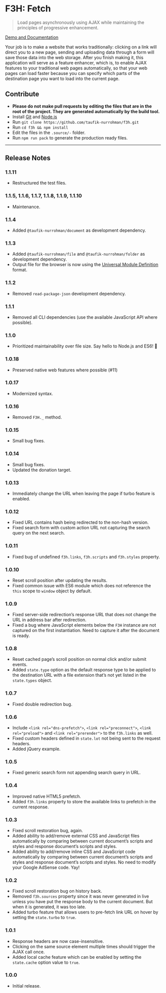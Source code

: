 F3H: Fetch
==========

> Load pages asynchronously using AJAX while maintaining the principles of progressive enhancement.

[Demo and Documentation](https://taufik-nurrohman.github.io/f3h)

Your job is to make a website that works traditionally: clicking on a link will direct you to a new page, sending and uploading data through a form will save those data into the web storage. After you finish making it, this application will serve as a feature enhancer, which is, to enable AJAX features to your traditional web pages automatically, so that your web pages can load faster because you can specify which parts of the destination page you want to load into the current page.

Contribute
----------

 - **Please do not make pull requests by editing the files that are in the root of the project. They are generated automatically by the build tool.**
 - Install [Git](https://en.wikipedia.org/wiki/Git) and [Node.js](https://en.wikipedia.org/wiki/Node.js)
 - Run `git clone https://github.com/taufik-nurrohman/f3h.git`
 - Run `cd f3h && npm install`
 - Edit the files in the `.source/-` folder.
 - Run `npm run pack` to generate the production ready files.

---

Release Notes
-------------

### 1.1.11

 - Restructured the test files.

### 1.1.5, 1.1.6, 1.1.7, 1.1.8, 1.1.9, 1.1.10

 - Maintenance.

### 1.1.4

 - Added `@taufik-nurrohman/document` as development dependency.

### 1.1.3

 - Added `@taufik-nurrohman/file` and `@taufik-nurrohman/folder` as development dependency.
 - Output file for the browser is now using the [Universal Module Definition](https://github.com/umdjs/umd) format.

### 1.1.2

 - Removed `read-package-json` development dependency.

### 1.1.1

 - Removed all CLI dependencies (use the available JavaScript API where possible).

### 1.1.0

 - Prioritized maintainability over file size. Say hello to Node.js and ES6! :wave:

### 1.0.18

 - Preserved native web features where possible (#11)

### 1.0.17

 - Modernized syntax.

### 1.0.16

 - Removed `F3H._` method.

### 1.0.15

 - Small bug fixes.

### 1.0.14

 - Small bug fixes.
 - Updated the donation target.

### 1.0.13

 - Immediately change the URL when leaving the page if turbo feature is enabled.

### 1.0.12

 - Fixed URL contains hash being redirected to the non-hash version.
 - Fixed search form with custom action URL not capturing the search query on the next search.

### 1.0.11

 - Fixed bug of undefined `f3h.links`, `f3h.scripts` and `f3h.styles` property.

### 1.0.10

 - Reset scroll position after updating the results.
 - Fixed common issue with ES6 module which does not reference the `this` scope to `window` object by default.

### 1.0.9

 - Fixed server-side redirection&rsquo;s response URL that does not change the URL in address bar after redirection.
 - Fixed a bug where JavaScript elements below the `F3H` instance are not captured on the first instantiation. Need to capture it after the document is ready.

### 1.0.8

 - Reset cached page&rsquo;s scroll position on normal click and/or submit events.
 - Added `state.type` option as the default response type to be applied to the destination URL with a file extension that&rsquo;s not yet listed in the `state.types` object.

### 1.0.7

 - Fixed double redirection bug.

### 1.0.6

 - Include `<link rel="dns-prefetch">`, `<link rel="preconnect">`, `<link rel="preload">` and `<link rel="prerender">` to the `f3h.links` as well.
 - Fixed custom headers defined in `state.lot` not being sent to the request headers.
 - Added jQuery example.

### 1.0.5

 - Fixed generic search form not appending search query in URL.

### 1.0.4

 - Improved native HTML5 prefetch.
 - Added `f3h.links` property to store the available links to prefetch in the current response.

### 1.0.3

 - Fixed scroll restoration bug, again.
 - Added ability to add/remove external CSS and JavaScript files automatically by comparing between current document&rsquo;s scripts and styles and response document&rsquo;s scripts and styles.
 - Added ability to add/remove inline CSS and JavaScript code automatically by comparing between current document&rsquo;s scripts and styles and response document&rsquo;s scripts and styles. No need to modify your Google AdSense code. Yay!

### 1.0.2

 - Fixed scroll restoration bug on history back.
 - Removed `f3h.sources` property since it was never generated in live unless you have put the response body to the current document. But when it is generated, it was too late.
 - Added turbo feature that allows users to pre-fetch link URL on hover by setting the `state.turbo` to `true`.

### 1.0.1

 - Response headers are now case-insensitive.
 - Clicking on the same source element multiple times should trigger the AJAX call once.
 - Added local cache feature which can be enabled by setting the `state.cache` option value to `true`.

### 1.0.0

 - Initial release.
